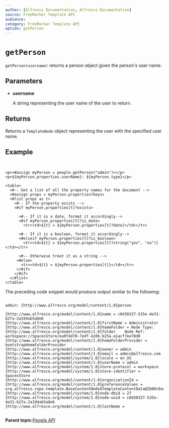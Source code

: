 ```yaml
---
author: [Alfresco Documentation, Alfresco Documentation]
source: FreeMarker Template API
audience: 
category: FreeMarker Template API
option: getPerson
---
```


# `getPerson`

`getPerson(username)` returns a person object given the person's user name.

## Parameters

-   **username**

    A string representing the user name of the user to return.


## Returns

Returns a `TemplateNode` object representing the user with the specified user name.

## Example

```


<p><#assign myPerson = people.getPerson("admin")></p>
<p>${myPerson.properties.userName}: ${myPerson.type}</p>

<table>
  <#-- Get a list of all the property names for the document -->
  <#assign props = myPerson.properties?keys>
  <#list props as t>
    <#-- If the property exists -->
    <#if myPerson.properties[t]?exists>

      <#-- If it is a date, format it accordingly-->
      <#if myPerson.properties[t]?is_date>
        <tr><td>${t} = ${myPerson.properties[t]?date}</td></tr>
       
      <#-- If it is a boolean, format it accordingly-->
      <#elseif myPerson.properties[t]?is_boolean>
        <tr><td>${t} = ${myPerson.properties[t]?string("yes", "no")}</td></tr>
       
      <#-- Otherwise treat it as a string -->
     <#else>
       <tr><td>${t} = ${myPerson.properties[t]}</td></tr>
     </#if>
    </#if>
  </#list>
</table>

```

The preceding code snippet would produce output similar to the following:

```

admin: {http://www.alfresco.org/model/content/1.0}person

{http://www.alfresco.org/model/content/1.0}name = c0d30157-535e-4e31-b2fa-2a194ab5a8e6
{http://www.alfresco.org/model/content/1.0}firstName = Administrator
{http://www.alfresco.org/model/content/1.0}homeFolder = Node Type: {http://www.alfresco.org/model/content/1.0}folder	Node Ref: workspace://SpacesStore/ea0f4d70-7edf-42db-b25a-a1acf7ee70d8
{http://www.alfresco.org/model/content/1.0}homeFolderProvider = bootstrapHomeFolderProvider
{http://www.alfresco.org/model/content/1.0}owner = admin
{http://www.alfresco.org/model/content/1.0}email = admin@alfresco.com
{http://www.alfresco.org/model/system/1.0}locale = en_US
{http://www.alfresco.org/model/content/1.0}userName = admin
{http://www.alfresco.org/model/system/1.0}store-protocol = workspace
{http://www.alfresco.org/model/system/1.0}store-identifier = SpacesStore
{http://www.alfresco.org/model/content/1.0}organizationId =
{http://www.alfresco.org/model/content/1.0}preferenceValues = org.alfresco.repo.template.BaseContentNode$TemplateContentData@2b80c6ea
{http://www.alfresco.org/model/system/1.0}node-dbid = 27
{http://www.alfresco.org/model/system/1.0}node-uuid = c0d30157-535e-4e31-b2fa-2a194ab5a8e6
{http://www.alfresco.org/model/content/1.0}lastName =
      
```

**Parent topic:**[People API](../references/API-FreeMarker-People.md)

